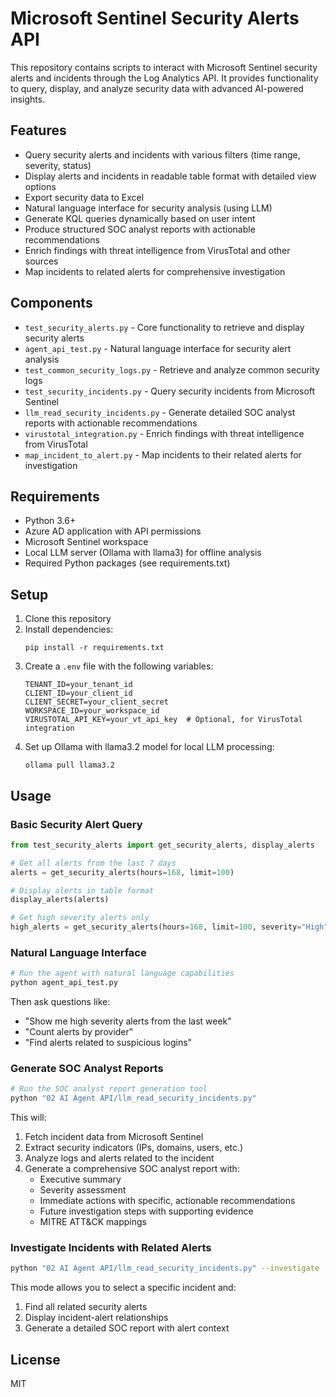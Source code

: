 # Microsoft Sentinel Security Alerts API

This repository contains scripts to interact with Microsoft Sentinel security alerts and incidents through the Log Analytics API. It provides functionality to query, display, and analyze security data with advanced AI-powered insights.

## Features

- Query security alerts and incidents with various filters (time range, severity, status)
- Display alerts and incidents in readable table format with detailed view options
- Export security data to Excel
- Natural language interface for security analysis (using LLM)
- Generate KQL queries dynamically based on user intent
- Produce structured SOC analyst reports with actionable recommendations
- Enrich findings with threat intelligence from VirusTotal and other sources
- Map incidents to related alerts for comprehensive investigation

## Components

- `test_security_alerts.py` - Core functionality to retrieve and display security alerts
- `agent_api_test.py` - Natural language interface for security alert analysis
- `test_common_security_logs.py` - Retrieve and analyze common security logs
- `test_security_incidents.py` - Query security incidents from Microsoft Sentinel
- `llm_read_security_incidents.py` - Generate detailed SOC analyst reports with actionable recommendations
- `virustotal_integration.py` - Enrich findings with threat intelligence from VirusTotal
- `map_incident_to_alert.py` - Map incidents to their related alerts for investigation

## Requirements

- Python 3.6+
- Azure AD application with API permissions
- Microsoft Sentinel workspace
- Local LLM server (Ollama with llama3) for offline analysis
- Required Python packages (see requirements.txt)

## Setup

1. Clone this repository
2. Install dependencies:
   ```
   pip install -r requirements.txt
   ```
3. Create a `.env` file with the following variables:
   ```
   TENANT_ID=your_tenant_id
   CLIENT_ID=your_client_id
   CLIENT_SECRET=your_client_secret
   WORKSPACE_ID=your_workspace_id
   VIRUSTOTAL_API_KEY=your_vt_api_key  # Optional, for VirusTotal integration
   ```
4. Set up Ollama with llama3.2 model for local LLM processing:
   ```
   ollama pull llama3.2
   ```

## Usage

### Basic Security Alert Query

```python
from test_security_alerts import get_security_alerts, display_alerts

# Get all alerts from the last 7 days
alerts = get_security_alerts(hours=168, limit=100)

# Display alerts in table format
display_alerts(alerts)

# Get high severity alerts only
high_alerts = get_security_alerts(hours=168, limit=100, severity="High")
```

### Natural Language Interface

```bash
# Run the agent with natural language capabilities
python agent_api_test.py
```

Then ask questions like:
- "Show me high severity alerts from the last week"
- "Count alerts by provider"
- "Find alerts related to suspicious logins"

### Generate SOC Analyst Reports

```bash
# Run the SOC analyst report generation tool
python "02 AI Agent API/llm_read_security_incidents.py"
```

This will:
1. Fetch incident data from Microsoft Sentinel
2. Extract security indicators (IPs, domains, users, etc.)
3. Analyze logs and alerts related to the incident
4. Generate a comprehensive SOC analyst report with:
   - Executive summary
   - Severity assessment
   - Immediate actions with specific, actionable recommendations
   - Future investigation steps with supporting evidence
   - MITRE ATT&CK mappings

### Investigate Incidents with Related Alerts

```bash
python "02 AI Agent API/llm_read_security_incidents.py" --investigate
```

This mode allows you to select a specific incident and:
1. Find all related security alerts
2. Display incident-alert relationships
3. Generate a detailed SOC report with alert context

## License

MIT 